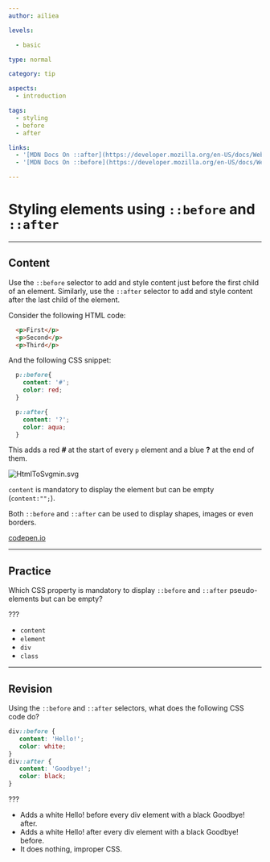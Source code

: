 ```yaml
---
author: ailiea

levels:

  - basic

type: normal

category: tip

aspects:
  - introduction

tags:
  - styling
  - before
  - after

links:
  - '[MDN Docs On ::after](https://developer.mozilla.org/en-US/docs/Web/CSS/::after){documentation}'
  - '[MDN Docs On ::before](https://developer.mozilla.org/en-US/docs/Web/CSS/%3A%3Abefore){documentation}'

---
```


# Styling elements using `::before` and `::after`

---
## Content

Use the `::before` selector to add and style content just before the first child of an element.
Similarly, use the `::after` selector to add and style content after the last child of the element.

Consider the following HTML code:

```html
  <p>First</p>
  <p>Second</p>
  <p>Third</p>
```
And the following CSS snippet:

```css
  p::before{
    content: '#';
    color: red;
  }

  p::after{
    content: '?';
    color: aqua;
  }
```
This adds a red __#__ at the start of every `p` element and a blue __?__ at the end of them.

![HtmlToSvgmin.svg](https://img.enkipro.com/04042139dfbb5bbe310b0eba0b903359.png)

`content` is mandatory to display the element but can be empty (`content:"";`).

Both `::before` and `::after` can be used to display shapes, images or even borders.

[codepen.io](http://codepen.io/anon/pen/MKgrXB)

---
## Practice

Which CSS property is mandatory to display `::before` and `::after` pseudo-elements but can be empty?

 ???


* `content`
* `element`
* `div`
* `class`

---
## Revision

Using the `::before` and `::after` selectors, what does the following CSS code do?

```css
div::before {
   content: 'Hello!';
   color: white;
}
div::after {
   content: 'Goodbye!';
   color: black;
}
```
???


* Adds a white Hello! before every div element with a black Goodbye! after.
* Adds a white Hello! after every div element with a black Goodbye! before.
* It does nothing, improper CSS.
